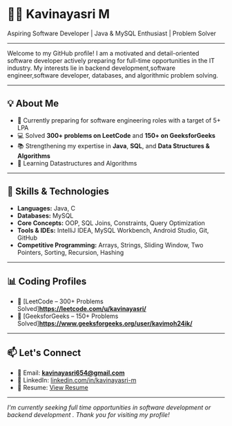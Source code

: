 # 👩‍💻 Kavinayasri M

Aspiring Software Developer | Java & MySQL Enthusiast | Problem Solver

---

Welcome to my GitHub profile! I am a motivated and detail-oriented software developer actively preparing for full-time opportunities in the IT industry. My interests lie in backend development,software engineer,software developer, databases, and algorithmic problem solving.

---

## 💡 About Me

- 🎯 Currently preparing for software engineering roles with a target of 5+ LPA
- 💻 Solved **300+ problems on LeetCode** and **150+ on GeeksforGeeks**
- 📚 Strengthening my expertise in **Java**, **SQL**, and **Data Structures & Algorithms**
- 🌱 Learning Datastructures and Algorithms

---

## 🧠 Skills & Technologies

- **Languages:** Java, C
- **Databases:** MySQL
- **Core Concepts:** OOP, SQL Joins, Constraints, Query Optimization
- **Tools & IDEs:** IntelliJ IDEA, MySQL Workbench, Android Studio, Git, GitHub
- **Competitive Programming:** Arrays, Strings, Sliding Window, Two Pointers, Sorting, Recursion, Hashing

---

## 📊 Coding Profiles

- 🔗 [LeetCode – 300+ Problems Solved]**https://leetcode.com/u/kavinayasri/**
- 🔗 [GeeksforGeeks – 150+ Problems Solved]**https://www.geeksforgeeks.org/user/kavimoh24ik/**

---

## 📫 Let's Connect

- 📧 Email: **kavinayasri654@gmail.com**
- 💼 LinkedIn: [linkedin.com/in/kavinayasri-m](https://www.linkedin.com/in/kavinayasri-m)
- 📄 Resume: [View Resume](https://drive.google.com/file/d/1CY5EYToZqte5oqzjYuKdUWq7Aa8DwPRH/view?usp=drive_link)

---

_I'm currently seeking full time opportunities in software development or backend development . Thank you for visiting my profile!_

